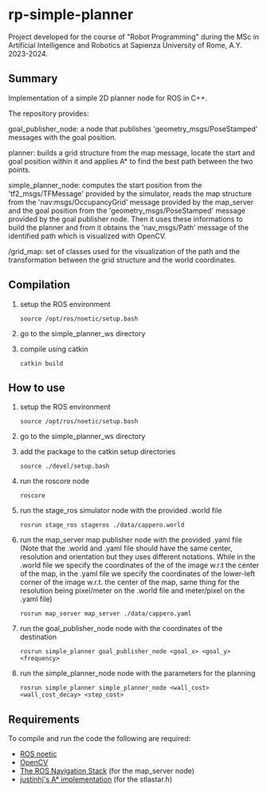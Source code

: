 # rp-simple-planner

Project developed for the course of "Robot Programming" during the MSc in Artificial Intelligence and Robotics at Sapienza University of Rome, A.Y. 2023-2024.


## Summary

Implementation of a simple 2D planner node for ROS in C++.

The repository provides:

goal_publisher_node: a node that publishes 'geometry_msgs/PoseStamped' messages with the goal position.

planner: builds a grid structure from the map message, locate the start and goal position within it and applies A* to find the best path between the two points.

simple_planner_node: computes the start position from the 'tf2_msgs/TFMessage' provided by the simulator, reads the map structure from the 'nav:msgs/OccupancyGrid' message provided by the map_server and the goal position from the 'geometry_msgs/PoseStamped' message provided by the goal publisher node. Then it uses these informations to build the planner and from it obtains the 'nav_msgs/Path' message of the identified path which is visualized with OpenCV.

/grid_map: set of classes used for the visualization of the path and the transformation between the grid structure and the world coordinates.


## Compilation

1)  setup the ROS environment

        source /opt/ros/noetic/setup.bash

2)  go to the simple_planner_ws directory

3)  compile using catkin

        catkin build


## How to use

1)  setup the ROS environment

        source /opt/ros/noetic/setup.bash
    
3)  go to the simple_planner_ws directory

4)  add the package to the catkin setup directories

        source ./devel/setup.bash

5)  run the roscore node

        roscore

6)  run the stage_ros simulator node with the provided .world file

        rosrun stage_ros stageros ./data/cappero.world

7)  run the map_server map publisher node with the provided .yaml file 
(Note that the .world and .yaml file should have the same center, resolution and orientation but they uses different notations. While in the .world file we specify the coordinates of the of the image w.r.t the center of the map, in the .yaml file we specify the coordinates of the lower-left corner of the image w.r.t. the center of the map, same thing for the resolution being pixel/meter on the .world file and meter/pixel on the .yaml file)

        rosrun map_server map_server ./data/cappero.yaml

8)  run the goal_publisher_node node with the coordinates of the destination

        rosrun simple_planner goal_publisher_node <goal_x> <goal_y> <frequency>

9)  run the simple_planner_node node with the parameters for the planning

        rosrun simple_planner simple_planner_node <wall_cost> <wall_cost_decay> <step_cost>
        

## Requirements

To compile and run the code the following are required:

*   [ROS noetic](https://wiki.ros.org/noetic)
*   [OpenCV](https://opencv.org)
*   [The ROS Navigation Stack](https://github.com/ros-planning/navigation) (for the map_server node)
*   [justinhj's A* implementation](https://github.com/justinhj/astar-algorithm-cpp) (for the stlastar.h)
